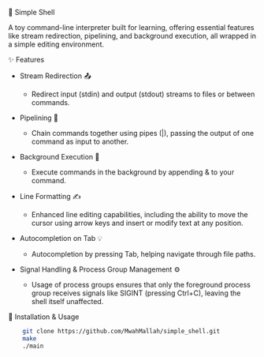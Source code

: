 🐚 Simple Shell 

A toy command-line interpreter built for learning, offering essential features like stream redirection, pipelining, and background execution, all wrapped in a simple editing environment.

✨ Features
- Stream Redirection 📤

  - Redirect input (stdin) and output (stdout) streams to files or between commands.

 - Pipelining 🔗

   - Chain commands together using pipes (|), passing the output of one command as input to another.
 - Background Execution 🚀

   - Execute commands in the background by appending & to your command.
  - Line Formatting ✍️

    - Enhanced line editing capabilities, including the ability to move the cursor using arrow keys and insert or modify text at any position.
 - Autocompletion on Tab 💡
    - Autocompletion by pressing Tab, helping navigate through file paths.
 - Signal Handling & Process Group Management ⚙️

   - Usage of process groups ensures that only the foreground process group receives signals like SIGINT (pressing Ctrl+C), leaving the shell itself unaffected.

🚧 Installation & Usage

```bash
    git clone https://github.com/MwahMallah/simple_shell.git
    make
    ./main
```